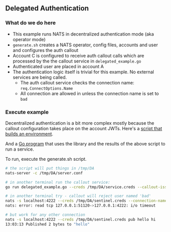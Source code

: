 ## Delegated Authentication

### What do we do here
* This example runs NATS in decentralized authentication mode (aka operator mode)
* `generate.sh` creates a NATS operator, config files, accounts and user and configures the auth callout
* Account C is configured to receive auth callout calls which are processed by the the callout service in `delegated_example.go`
* Authenticated user are placed in account A
* The authentication logic itself is trivial for this example. No external services are being called. 
    * The auth callout service checks the connection name: `req.ConnectOptions.Name`
    * All connection are allowed in unless the connection name is set to `bad`


### Execute example
Decentralized authentication is a bit more complex mostly because the callout configuration takes place on the account JWTs. Here's a [script that builds an environment](generate.sh).

And a [Go program](delegated_example.go) that uses the library and the results of the above 
script to run a service.

To run, execute the generate.sh script.

```bash
# the script will put things in /tmp/DA
nats-server -c /tmp/DA/server.conf

# in another terminal run the callout service:
go run delegated_example.go --creds /tmp/DA/service.creds --callout-issuer /tmp/DA/C.nk --issuer /tmp/DA/A.nk 

# in another terminal try - callout will reject user named 'bad'
nats -s localhost:4222 --creds /tmp/DA/sentinel.creds --connection-name=bad pub hello hi
nats: error: read tcp 127.0.0.1:51120->127.0.0.1:4222: i/o timeout

# but work for any other connection
nats -s localhost:4222 --creds /tmp/DA/sentinel.creds pub hello hi
13:03:13 Published 2 bytes to "hello"
```



